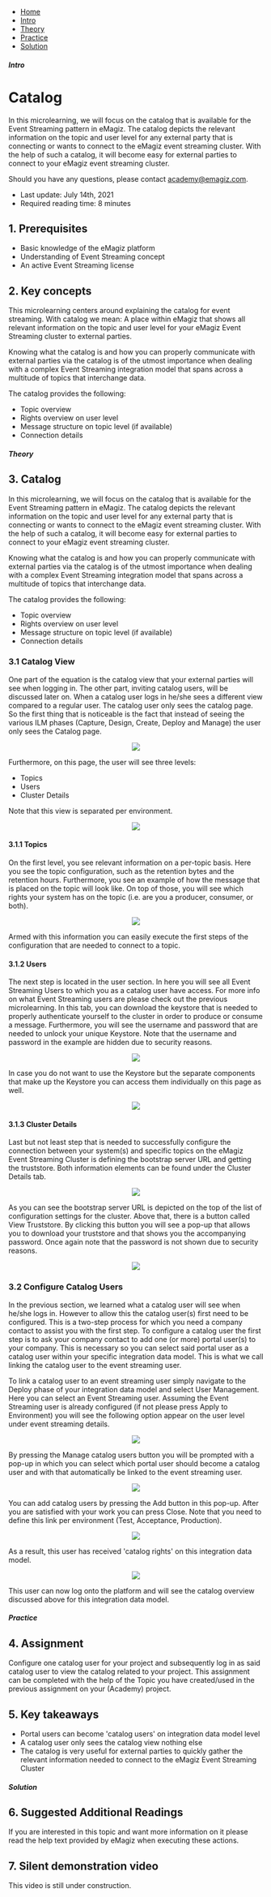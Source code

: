 <div class="ez-academy">
    <div class="ez-academy__body">
        <main class="micro-learning">
        <ul class="doc-nav">
            <li class="doc-nav__item"><a href="../../docs/microlearning/crashcourse-event-streaming-index" class="doc-nav__link">Home</a></li>
            <li class="doc-nav__item"><a href="#intro" class="doc-nav__link">Intro</a></li>
            <li class="doc-nav__item"><a href="#theory" class="doc-nav__link">Theory</a></li>
            <li class="doc-nav__item"><a href="#practice" class="doc-nav__link">Practice</a></li>
            <li class="doc-nav__item"><a href="#solution" class="doc-nav__link">Solution</a></li>
        </ul>

<div class="doc">

##### Intro

# Catalog

In this microlearning, we will focus on the catalog that is available for the Event Streaming pattern in eMagiz. The catalog depicts the relevant information on the topic and user level for any external party that is connecting or wants to connect to the eMagiz event streaming cluster. With the help of such a catalog, it will become easy for external parties to connect to your eMagiz event streaming cluster.

Should you have any questions, please contact academy@emagiz.com.

- Last update: July 14th, 2021
- Required reading time: 8 minutes

## 1. Prerequisites
- Basic knowledge of the eMagiz platform
- Understanding of Event Streaming concept
- An active Event Streaming license

## 2. Key concepts
This microlearning centers around explaining the catalog for event streaming.
With catalog we mean: A place within eMagiz that shows all relevant information on the topic and user level for your eMagiz Event Streaming cluster to external parties.

Knowing what the catalog is and how you can properly communicate with external parties via the catalog is of the utmost importance when dealing with a complex Event Streaming integration model that spans across a multitude of topics that interchange data.

The catalog provides the following:
- Topic overview
- Rights overview on user level
- Message structure on topic level (if available)
- Connection details

##### Theory

## 3. Catalog

In this microlearning, we will focus on the catalog that is available for the Event Streaming pattern in eMagiz. The catalog depicts the relevant information on the topic and user level for any external party that is connecting or wants to connect to the eMagiz event streaming cluster. With the help of such a catalog, it will become easy for external parties to connect to your eMagiz event streaming cluster.

Knowing what the catalog is and how you can properly communicate with external parties via the catalog is of the utmost importance when dealing with a complex Event Streaming integration model that spans across a multitude of topics that interchange data.

The catalog provides the following:
- Topic overview
- Rights overview on user level
- Message structure on topic level (if available)
- Connection details

### 3.1 Catalog View

One part of the equation is the catalog view that your external parties will see when logging in. The other part, inviting catalog users, will be discussed later on. When a catalog user logs in he/she sees a different view compared to a regular user. The catalog user only sees the catalog page. So the first thing that is noticeable is the fact that instead of seeing the various ILM phases (Capture, Design, Create, Deploy and Manage) the user only sees the Catalog page.

<p align="center"><img src="../../img/microlearning/crashcourse-eventstreaming-catalog--catalog-top-level-menu.png"></p>

Furthermore, on this page, the user will see three levels:
- Topics
- Users
- Cluster Details

Note that this view is separated per environment.

<p align="center"><img src="../../img/microlearning/crashcourse-eventstreaming-catalog--catalog-second-level-menu.png"></p>

#### 3.1.1 Topics

On the first level, you see relevant information on a per-topic basis. Here you see the topic configuration, such as the retention bytes and the retention hours. Furthermore, you see an example of how the message that is placed on the topic will look like. On top of those, you will see which rights your system has on the topic (i.e. are you a producer, consumer, or both).

<p align="center"><img src="../../img/microlearning/crashcourse-eventstreaming-catalog--catalog-topic-info.png"></p>

Armed with this information you can easily execute the first steps of the configuration that are needed to connect to a topic.

#### 3.1.2 Users

The next step is located in the user section. In here you will see all Event Streaming Users to which you as a catalog user have access. For more info on what Event Streaming users are please check out the previous microlearning. In this tab, you can download the keystore that is needed to properly authenticate yourself to the cluster in order to produce or consume a message. Furthermore, you will see the username and password that are needed to unlock your unique Keystore. Note that the username and password in the example are hidden due to security reasons.

<p align="center"><img src="../../img/microlearning/crashcourse-eventstreaming-catalog--catalog-user-info.png"></p>

In case you do not want to use the Keystore but the separate components that make up the Keystore you can access them individually on this page as well.

<p align="center"><img src="../../img/microlearning/crashcourse-eventstreaming-catalog--catalog-user-info-extra.png"></p>

#### 3.1.3 Cluster Details

Last but not least step that is needed to successfully configure the connection between your system(s) and specific topics on the eMagiz Event Streaming Cluster is defining the bootstrap server URL and getting the truststore. Both information elements can be found under the Cluster Details tab.

<p align="center"><img src="../../img/microlearning/crashcourse-eventstreaming-catalog--catalog-cluster-details-info.png"></p>

As you can see the bootstrap server URL is depicted on the top of the list of configuration settings for the cluster. Above that, there is a button called View Truststore. By clicking this button you will see a pop-up that allows you to download your truststore and that shows you the accompanying password. Once again note that the password is not shown due to security reasons.

<p align="center"><img src="../../img/microlearning/crashcourse-eventstreaming-catalog--catalog-trustore-info.png"></p>


### 3.2 Configure Catalog Users

In the previous section, we learned what a catalog user will see when he/she logs in. However to allow this the catalog user(s) first need to be configured. This is a two-step process for which you need a company contact to assist you with the first step. To configure a catalog user the first step is to ask your company contact to add one (or more) portal user(s) to your company. This is necessary so you can select said portal user as a catalog user within your specific integration data model. This is what we call linking the catalog user to the event streaming user.

To link a catalog user to an event streaming user simply navigate to the Deploy phase of your integration data model and select User Management. Here you can select an Event Streaming user. Assuming the Event Streaming user is already configured (if not please press Apply to Environment) you will see the following option appear on the user level under event streaming details.

<p align="center"><img src="../../img/microlearning/crashcourse-eventstreaming-catalog--manage-catalog-users-button.png"></p>

By pressing the Manage catalog users button you will be prompted with a pop-up in which you can select which portal user should become a catalog user and with that automatically be linked to the event streaming user.

<p align="center"><img src="../../img/microlearning/crashcourse-eventstreaming-catalog--select-catalog-users-pop-up.png"></p>

You can add catalog users by pressing the Add button in this pop-up. After you are satisfied with your work you can press Close. Note that you need to define this link per environment (Test, Acceptance, Production).

<p align="center"><img src="../../img/microlearning/crashcourse-eventstreaming-catalog--added-catalog-users-pop-up.png"></p>

As a result, this user has received 'catalog rights' on this integration data model.

<p align="center"><img src="../../img/microlearning/crashcourse-eventstreaming-catalog--permission-structure-catalog-user.png"></p>

This user can now log onto the platform and will see the catalog overview discussed above for this integration data model. 

##### Practice

## 4. Assignment

Configure one catalog user for your project and subsequently log in as said catalog user to view the catalog related to your project.
This assignment can be completed with the help of the Topic you have created/used in the previous assignment on your (Academy) project.

## 5. Key takeaways

- Portal users can become 'catalog users' on integration data model level
- A catalog user only sees the catalog view nothing else
- The catalog is very useful for external parties to quickly gather the relevant information needed to connect to the eMagiz Event Streaming Cluster

##### Solution

## 6. Suggested Additional Readings

If you are interested in this topic and want more information on it please read the help text provided by eMagiz when executing these actions.

## 7. Silent demonstration video

This video is still under construction.

</div>
</main>
</div>
</div>